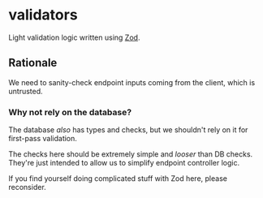 # validators

Light validation logic written using
[Zod](https://github.com/colinhacks/zod/tree/v3#basic-usage).


## Rationale

We need to sanity-check endpoint inputs coming from the client, which is untrusted.

### Why not rely on the database?

The database *also* has types and checks, but we shouldn't rely on it for first-pass validation.

The checks here should be extremely simple and _looser_ than DB checks. They're just intended to 
allow us to simplify endpoint controller logic.

If you find yourself doing complicated stuff with Zod here, please reconsider.

